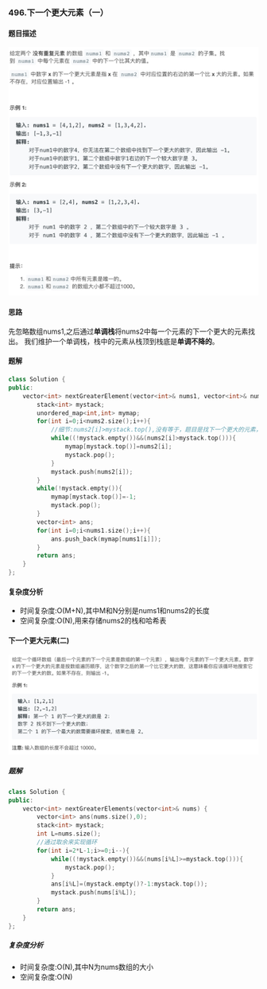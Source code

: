 ### 496.下一个更大元素（一）
#### 题目描述
![avatar](/image/leetcode_栈_下一个更大元素(一).jpg)
#### 思路
先忽略数组nums1,之后通过**单调栈**将nums2中每一个元素的下一个更大的元素找出。
我们维护一个单调栈，栈中的元素从栈顶到栈底是**单调不降的**。
#### 题解
```c++
class Solution {
public:
    vector<int> nextGreaterElement(vector<int>& nums1, vector<int>& nums2) {
        stack<int> mystack;
        unordered_map<int,int> mymap;
        for(int i=0;i<nums2.size();i++){
            //细节:nums2[i]>mystack.top(),没有等于，题目是找下一个更大的元素，不包括等于
            while((!mystack.empty())&&(nums2[i]>mystack.top())){
                mymap[mystack.top()]=nums2[i];
                mystack.pop();
            }
            mystack.push(nums2[i]);
        }
        while(!mystack.empty()){
            mymap[mystack.top()]=-1;
            mystack.pop();
        }
        vector<int> ans;
        for(int i=0;i<nums1.size();i++){
            ans.push_back(mymap[nums1[i]]);
        }
        return ans;
    }
};
```
#### 复杂度分析
* 时间复杂度:O(M+N),其中M和N分别是nums1和nums2的长度
* 空间复杂度:O(N),用来存储nums2的栈和哈希表

#### 下一个更大元素(二)
![avatar](/image/leetcode_栈_下一个更大元素(二).jpg)
##### 题解
```c++
class Solution {
public:
    vector<int> nextGreaterElements(vector<int>& nums) {
        vector<int> ans(nums.size(),0);
        stack<int> mystack;
        int L=nums.size();
        //通过取余来实现循环
        for(int i=2*L-1;i>=0;i--){
            while((!mystack.empty())&&(nums[i%L]>=mystack.top())){
                mystack.pop();
            }
            ans[i%L]=(mystack.empty()?-1:mystack.top());
            mystack.push(nums[i%L]);
        }
        return ans;
    }
};
```
##### 复杂度分析

* 时间复杂度:O(N),其中N为nums数组的大小
* 空间复杂度:O(N)